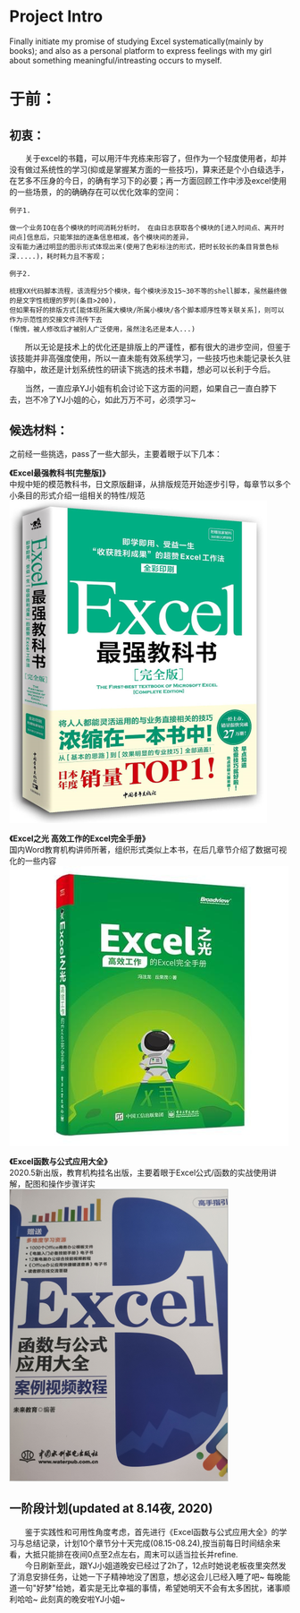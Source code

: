 # Project Intro
Finally initiate my promise of studying Excel systematically(mainly by books); and also as a personal platform to express feelings with my girl about something meaningful/intreasting occurs to myself. 

# 于前：   

## 初衷： 
&ensp;&ensp;&ensp;&ensp;关于excel的书籍，可以用汗牛充栋来形容了，但作为一个轻度使用者，却并没有做过系统性的学习(抑或是掌握某方面的一些技巧)，算来还是个小白级选手，在艺多不压身的今日，的确有学习下的必要；再一方面回顾工作中涉及excel使用的一些场景，的的确确存在可以优化效率的空间：    

`例子1.`   
```shell
做一个业务IO在各个模块的时间消耗分析时， 在由日志获取各个模块的[进入时间点、离开时间点]信息后，只能笨拙的逐条信息相减，各个模块间的差异，
没有能力通过明显的图示形式体现出来(使用了色彩标注的形式，把时长较长的条目背景色标深.....)，耗时耗力且不客观；  
```    
        
`例子2.` 
```shell  
梳理XX代码脚本流程，该流程分5个模块，每个模块涉及15~30不等的shell脚本，虽然最终做的是文字性梳理的罗列(条目>200)，
但如果有好的排版方式[能体现所属大模块/所属小模块/各个脚本顺序性等关联关系]，则可以作为示范性的交接文件流传下去
(惭愧，被人修改后才被别人广泛使用，虽然注名还是本人...)    
```  

&ensp;&ensp;&ensp;&ensp;所以无论是技术上的优化还是排版上的严谨性，都有很大的进步空间，但鉴于该技能并非高强度使用，所以一直未能有效系统学习，一些技巧也未能记录长久驻存脑中，故还是计划系统性的研读下挑选的技术书籍，想必可以长利于今后。  
  
&ensp;&ensp;&ensp;&ensp;当然，一直应承YJ小姐有机会讨论下这方面的问题，如果自己一直白脖下去，岂不冷了YJ小姐的心，如此万万不可，必须学习~   

## 候选材料：  
之前经一些挑选，pass了一些大部头，主要着眼于以下几本：  
 
**《Excel最强教科书[完整版]》**  
中规中矩的模范教科书，日文原版翻译，从排版规范开始逐步引导，每章节以多个小条目的形式介绍一组相关的特性/规范   
![Image text](https://raw.githubusercontent.com/zwGithubStation/ExcelProjectWithMyGirl/master/img-folder/first-best.png)

**《Excel之光 高效工作的Excel完全手册》**   
国内Word教育机构讲师所著，组织形式类似上本书，在后几章节介绍了数据可视化的一些内容   
![Image text](https://raw.githubusercontent.com/zwGithubStation/ExcelProjectWithMyGirl/master/img-folder/light.jpg)   

**《Excel函数与公式应用大全》**  
2020.5新出版，教育机构挂名出版，主要着眼于Excel公式/函数的实战使用讲解，配图和操作步骤详实
![Image text](https://raw.githubusercontent.com/zwGithubStation/ExcelProjectWithMyGirl/master/img-folder/first-to-learn.png)

## 一阶段计划(updated at 8.14夜, 2020)  
&ensp;&ensp;&ensp;&ensp;鉴于实践性和可用性角度考虑，首先进行《Excel函数与公式应用大全》的学习与总结记录，计划10个章节分十天完成(08.15-08.24),按当前每日时间结余来看，大抵只能排在夜间0点至2点左右，周末可以适当拉长并refine.   
&ensp;&ensp;&ensp;&ensp;今日刷新至此，跟YJ小姐道晚安已经过了2h了，12点时她说老板夜里突然发了消息安排任务，让她一下子精神地没了困意，想必这会儿已经入睡了吧~ 每晚能道一句"好梦"给她，着实是无比幸福的事情，希望她明天不会有太多困扰，诸事顺利哈哈~ 此刻真的晚安啦YJ小姐~
